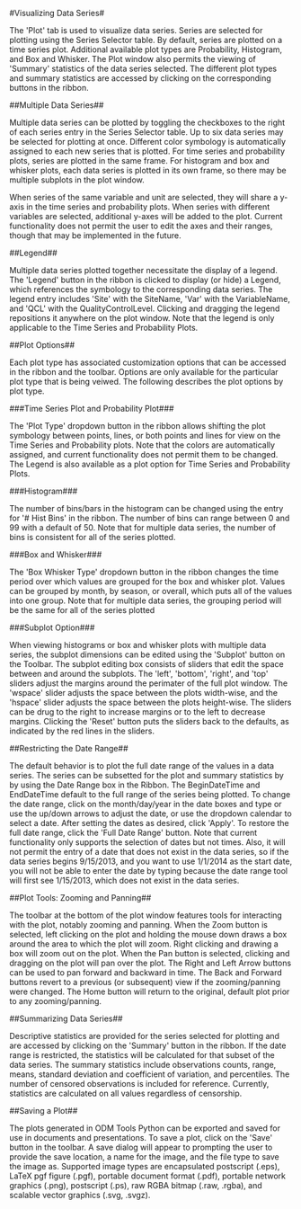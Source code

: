 #Visualizing Data Series#

The 'Plot' tab is used to visualize data series. Series are selected for plotting using the Series Selector table. By default, series are plotted on a time series plot. Additional available plot types are Probability, Histogram, and Box and Whisker. The Plot window also permits the viewing of 'Summary' statistics of the data series selected. The different plot types and summary statistics are accessed by clicking on the corresponding buttons in the ribbon.

##Multiple Data Series##

Multiple data series can be plotted by toggling the checkboxes to the right of each series entry in the Series Selector table. Up to six data series may be selected for plotting at once. Different color symbology is automatically assigned to each new series that is plotted. For time series and probability plots, series are plotted in the same frame. For histogram and box and whisker plots, each data series is plotted in its own frame, so there may be multiple subplots in the plot window.

When series of the same variable and unit are selected, they will share a y-axis in the time series and probability plots. When series with different variables are selected, additional y-axes will be added to the plot. Current functionality does not permit the user to edit the axes and their ranges, though that may be implemented in the future. 

##Legend##

Multiple data series plotted together necessitate the display of a legend. The 'Legend' button in the ribbon is clicked to display (or hide) a Legend, which references the symbology to the corresponding data series. The legend entry includes 'Site' with the SiteName, 'Var' with the VariableName, and 'QCL' with the QualityControlLevel. Clicking and dragging the legend repositions it anywhere on the plot window. Note that the legend is only applicable to the Time Series and Probability Plots.

##Plot Options##

Each plot type has associated customization options that can be accessed in the ribbon and the toolbar. Options are only available for the particular plot type that is being veiwed. The following describes the plot options by plot type.

###Time Series Plot and Probability Plot###

The 'Plot Type' dropdown button in the ribbon allows shifting the plot symbology between points, lines, or both points and lines for view on the Time Series and Probability plots. Note that the colors are automatically assigned, and current functionality does not permit them to be changed. The Legend is also available as a plot option for Time Series and Probability Plots.

###Histogram###

The number of bins/bars in the histogram can be changed using the entry for '# Hist Bins' in the ribbon. The number of bins can range between 0 and 99 with a default of 50. Note that for multiple data series, the number of bins is consistent for all of the series plotted.

###Box and Whisker###

The 'Box Whisker Type' dropdown button in the ribbon changes the time period over which values are grouped for the box and whisker plot. Values can be grouped by month, by season, or overall, which puts all of the values into one group. Note that for multiple data series, the grouping period will be the same for all of the series plotted

###Subplot Option###

When viewing histograms or box and whisker plots with multiple data series, the subplot dimensions can be edited using the 'Subplot' button on the Toolbar. The subplot editing box consists of sliders that edit the space between and around the subplots. The 'left', 'bottom', 'right', and 'top' sliders adjust the margins around the perimater of the full plot window. The 'wspace' slider adjusts the space between the plots width-wise, and the 'hspace' slider adjusts the space between the plots height-wise. The sliders can be drug to the right to increase margins or to the left to decrease margins. Clicking the 'Reset' button puts the sliders back to the defaults, as indicated by the red lines in the sliders.

##Restricting the Date Range##

The default behavior is to plot the full date range of the values in a data series. The series can be subsetted for the plot and summary statistics by by using the Date Range box in the Ribbon. The BeginDateTime and EndDateTime default to the full range of the series being plotted. To change the date range, click on the month/day/year in the date boxes and type or use the up/down arrows to adjust the date, or use the dropdown calendar to select a date. After setting the dates as desired, click 'Apply'. To restore the full date range, click the 'Full Date Range' button. Note that current functionality only supports the selection of dates but not times. Also, it will not permit the entry of a date that does not exist in the data series, so if the data series begins 9/15/2013, and you want to use 1/1/2014 as the start date, you will not be able to enter the date by typing because the date range tool will first see 1/15/2013, which does not exist in the data series.

##Plot Tools: Zooming and Panning##

The toolbar at the bottom of the plot window features tools for interacting with the plot, notably zooming and panning. When the Zoom button is selected, left clicking on the plot and holding the mouse down draws a box around the area to which the plot will zoom. Right clicking and drawing a box will zoom out on the plot. When the Pan button is selected, clicking and dragging on the plot will pan over the plot. The Right and Left Arrow buttons can be used to pan forward and backward in time. The Back and Forward buttons revert to a previous (or subsequent) view if the zooming/panning were changed. The Home button will return to the original, default plot prior to any zooming/panning.

##Summarizing Data Series##

Descriptive statistics are provided for the series selected for plotting and are accessed by clicking on the 'Summary' button in the ribbon. If the date range is restricted, the statistics will be calculated for that subset of the data series. The summary statistics include observations counts, range, means, standard deviation and coefficient of variation, and percentiles. The number of censored observations is included for reference. Currently, statistics are calculated on all values regardless of censorship. 

##Saving a Plot##

The plots generated in ODM Tools Python can be exported and saved for use in documents and presentations. To save a plot, click on the 'Save' button in the toolbar. A save dialog will appear to prompting the user to provide the save location, a name for the image, and the file type to save the image as. Supported image types are encapsulated postscript (.eps), LaTeX pgf figure (.pgf), portable document format (.pdf), portable network graphics (.png), postscript (.ps), raw RGBA bitmap (.raw, .rgba), and scalable vector graphics (.svg, .svgz).

